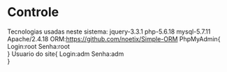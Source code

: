 # Controle
Tecnologias usadas neste sistema:
jquery-3.3.1
php-5.6.18
mysql-5.7.11
Apache/2.4.18
ORM:https://github.com/noetix/Simple-ORM
PhpMyAdmin{
Login:root
Senha:root	
}
Usuario do site{
Login:adm
Senha:adm		
}


